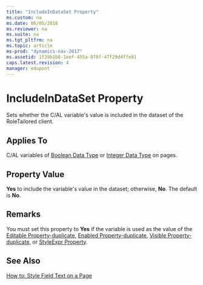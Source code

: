 ```yaml
---
title: "IncludeInDataSet Property"
ms.custom: na
ms.date: 06/05/2016
ms.reviewer: na
ms.suite: na
ms.tgt_pltfrm: na
ms.topic: article
ms-prod: "dynamics-nav-2017"
ms.assetid: 1f39b1b8-1eef-455a-878f-47f29d4ffe91
caps.latest.revision: 4
manager: edupont
---
```

# IncludeInDataSet Property
Sets whether the C/AL variable's value is included in the dataset of the RoleTailored client.  
  
## Applies To  
 C/AL variables of [Boolean Data Type](Boolean-Data-Type.md) or [Integer Data Type](Integer-Data-Type.md) on pages.  
  
## Property Value  
 **Yes** to include the variable's value in the dataset; otherwise, **No**. The default is **No**.  
  
## Remarks  
 You must set this property to **Yes** if the variable is used as the value of the [Editable Property-duplicate](Editable-Property-duplicate.md), [Enabled Property-duplicate](Enabled-Property-duplicate.md), [Visible Property-duplicate](Visible-Property-duplicate.md), or [StyleExpr Property](StyleExpr-Property.md).  
  
## See Also  
 [How to: Style Field Text on a Page](How-to--Style-Field-Text-on-a-Page.md)